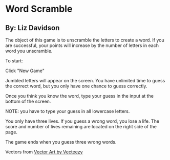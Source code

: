 # Word Scramble
## By: Liz Davidson


The object of this game is to unscramble the letters to create a word. If you are successful, your points will increase by the number of letters in each word you unscramble.

To start:

Click "New Game"

Jumbled letters will appear on the screen. You have unlimited time to guess the correct word, but you only have one chance to guess correctly. 

Once you think you know the word, type your guess in the input at the bottom of the screen.

NOTE: you have to type your guess in all lowercase letters.


You only have three lives. If you guess a wrong word, you lose a life. The score and number of lives remaining are located on the right side of the page.

The game ends when you guess three wrong words.

Vectors from <a target="_blank" href="https://www.vecteezy.com">Vector Art by Vecteezy</a>